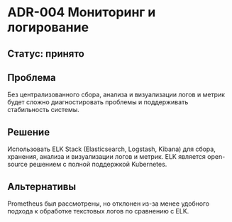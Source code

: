 # ADR-004 Мониторинг и логирование
## Статус: принято
## Проблема
Без централизованного сбора, анализа и визуализации логов и метрик будет сложно диагностировать проблемы и поддерживать стабильность системы.

## Решение
Использовать ELK Stack (Elasticsearch, Logstash, Kibana) для сбора, хранения, анализа и визуализации логов и метрик. ELK является open-source решением с полной поддержкой Kubernetes.

## Альтернативы
Prometheus был рассмотрены, но отклонен из-за менее удобного подхода к обработке текстовых логов по сравнению с ELK.

